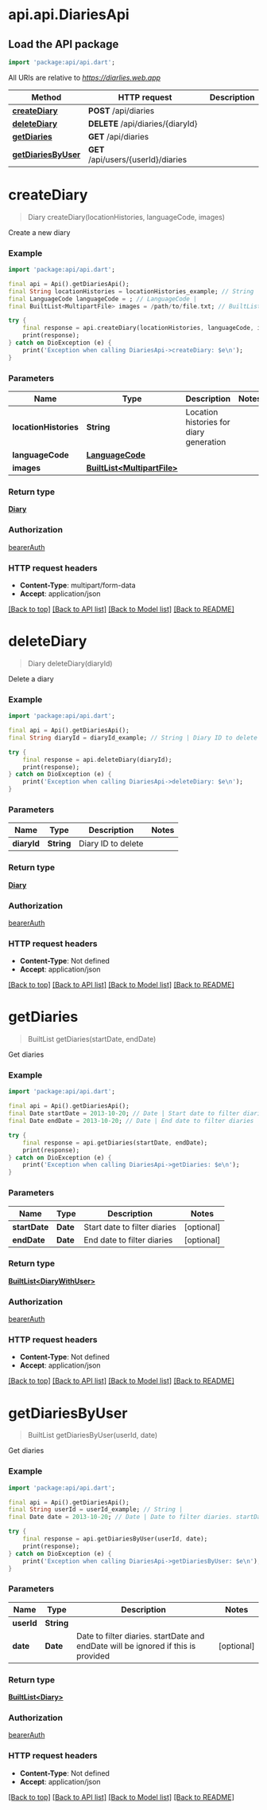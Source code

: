 # api.api.DiariesApi

## Load the API package
```dart
import 'package:api/api.dart';
```

All URIs are relative to *https://diarlies.web.app*

Method | HTTP request | Description
------------- | ------------- | -------------
[**createDiary**](DiariesApi.md#creatediary) | **POST** /api/diaries | 
[**deleteDiary**](DiariesApi.md#deletediary) | **DELETE** /api/diaries/{diaryId} | 
[**getDiaries**](DiariesApi.md#getdiaries) | **GET** /api/diaries | 
[**getDiariesByUser**](DiariesApi.md#getdiariesbyuser) | **GET** /api/users/{userId}/diaries | 


# **createDiary**
> Diary createDiary(locationHistories, languageCode, images)



Create a new diary

### Example
```dart
import 'package:api/api.dart';

final api = Api().getDiariesApi();
final String locationHistories = locationHistories_example; // String | Location histories for diary generation
final LanguageCode languageCode = ; // LanguageCode | 
final BuiltList<MultipartFile> images = /path/to/file.txt; // BuiltList<MultipartFile> | 

try {
    final response = api.createDiary(locationHistories, languageCode, images);
    print(response);
} catch on DioException (e) {
    print('Exception when calling DiariesApi->createDiary: $e\n');
}
```

### Parameters

Name | Type | Description  | Notes
------------- | ------------- | ------------- | -------------
 **locationHistories** | **String**| Location histories for diary generation | 
 **languageCode** | [**LanguageCode**](LanguageCode.md)|  | 
 **images** | [**BuiltList&lt;MultipartFile&gt;**](MultipartFile.md)|  | 

### Return type

[**Diary**](Diary.md)

### Authorization

[bearerAuth](../README.md#bearerAuth)

### HTTP request headers

 - **Content-Type**: multipart/form-data
 - **Accept**: application/json

[[Back to top]](#) [[Back to API list]](../README.md#documentation-for-api-endpoints) [[Back to Model list]](../README.md#documentation-for-models) [[Back to README]](../README.md)

# **deleteDiary**
> Diary deleteDiary(diaryId)



Delete a diary

### Example
```dart
import 'package:api/api.dart';

final api = Api().getDiariesApi();
final String diaryId = diaryId_example; // String | Diary ID to delete

try {
    final response = api.deleteDiary(diaryId);
    print(response);
} catch on DioException (e) {
    print('Exception when calling DiariesApi->deleteDiary: $e\n');
}
```

### Parameters

Name | Type | Description  | Notes
------------- | ------------- | ------------- | -------------
 **diaryId** | **String**| Diary ID to delete | 

### Return type

[**Diary**](Diary.md)

### Authorization

[bearerAuth](../README.md#bearerAuth)

### HTTP request headers

 - **Content-Type**: Not defined
 - **Accept**: application/json

[[Back to top]](#) [[Back to API list]](../README.md#documentation-for-api-endpoints) [[Back to Model list]](../README.md#documentation-for-models) [[Back to README]](../README.md)

# **getDiaries**
> BuiltList<DiaryWithUser> getDiaries(startDate, endDate)



Get diaries

### Example
```dart
import 'package:api/api.dart';

final api = Api().getDiariesApi();
final Date startDate = 2013-10-20; // Date | Start date to filter diaries
final Date endDate = 2013-10-20; // Date | End date to filter diaries

try {
    final response = api.getDiaries(startDate, endDate);
    print(response);
} catch on DioException (e) {
    print('Exception when calling DiariesApi->getDiaries: $e\n');
}
```

### Parameters

Name | Type | Description  | Notes
------------- | ------------- | ------------- | -------------
 **startDate** | **Date**| Start date to filter diaries | [optional] 
 **endDate** | **Date**| End date to filter diaries | [optional] 

### Return type

[**BuiltList&lt;DiaryWithUser&gt;**](DiaryWithUser.md)

### Authorization

[bearerAuth](../README.md#bearerAuth)

### HTTP request headers

 - **Content-Type**: Not defined
 - **Accept**: application/json

[[Back to top]](#) [[Back to API list]](../README.md#documentation-for-api-endpoints) [[Back to Model list]](../README.md#documentation-for-models) [[Back to README]](../README.md)

# **getDiariesByUser**
> BuiltList<Diary> getDiariesByUser(userId, date)



Get diaries

### Example
```dart
import 'package:api/api.dart';

final api = Api().getDiariesApi();
final String userId = userId_example; // String | 
final Date date = 2013-10-20; // Date | Date to filter diaries. startDate and endDate will be ignored if this is provided

try {
    final response = api.getDiariesByUser(userId, date);
    print(response);
} catch on DioException (e) {
    print('Exception when calling DiariesApi->getDiariesByUser: $e\n');
}
```

### Parameters

Name | Type | Description  | Notes
------------- | ------------- | ------------- | -------------
 **userId** | **String**|  | 
 **date** | **Date**| Date to filter diaries. startDate and endDate will be ignored if this is provided | [optional] 

### Return type

[**BuiltList&lt;Diary&gt;**](Diary.md)

### Authorization

[bearerAuth](../README.md#bearerAuth)

### HTTP request headers

 - **Content-Type**: Not defined
 - **Accept**: application/json

[[Back to top]](#) [[Back to API list]](../README.md#documentation-for-api-endpoints) [[Back to Model list]](../README.md#documentation-for-models) [[Back to README]](../README.md)


